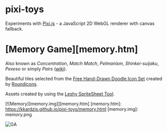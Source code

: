 # pixi-toys
Experiments with [Pixi.js](http://www.pixijs.com/) -
a JavaScript 2D WebGL renderer with canvas fallback.

# [Memory Game][memory.htm]
Also known as *Concentration*, *Match Match*,
*Pelmanism*, *Shinkei-suijaku*, *Pexeso* or simply *Pairs*
([wiki](https://en.wikipedia.org/wiki/Concentration_%28game%29)).

Beautiful tiles selected from the
[Free Hand-Drawn Doodle Icon Set](http://www.smashingmagazine.com/2014/11/free-hand-drawn-doodle-icon-set-100-icons-png-psd-svg/)
created by [Roundicons](http://roundicons.com/).

Assets created by using the
[Leshy SpriteSheet Tool](http://www.leshylabs.com/apps/sstool/).

[![Memory][memory.img]][memory.htm]
[memory.htm]: https://kkardzis.github.io/pixi-toys/memory.html
[memory.img]: memory.png


![GA](https://ga-beacon.appspot.com/UA-53767359-1/pixi-toys/readme)
